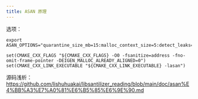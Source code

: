 ```yaml
---
title: ASAN 原理
---
```


选项：

```
export ASAN_OPTIONS="quarantine_size_mb=15:malloc_context_size=5:detect_leaks=false:alloc_dealloc_mismatch=0:max_redzone=1024:report_globals=0"

set(CMAKE_CXX_FLAGS "${CMAKE_CXX_FLAGS} -O0 -fsanitize=address -fno-omit-frame-pointer -DEIGEN_MALLOC_ALREADY_ALIGNED=0")
set(CMAKE_CXX_LINK_EXECUTABLE "${CMAKE_CXX_LINK_EXECUTABLE} -lasan")

```

源码浅析：https://github.com/lishuhuakai/libsantilizer_reading/blob/main/doc/asan%E4%BB%A3%E7%A0%81%E6%B5%85%E6%9E%90.md


